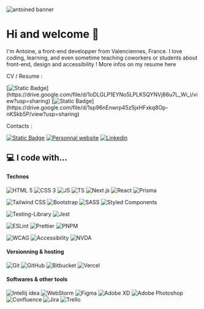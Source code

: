 ![antoined banner](https://github.com/adangleterre/adangleterre/assets/45876792/3db5f6c9-5a1f-4b8e-928c-6ce63087b277)

# Hi and welcome 👋

I'm Antoine, a front-end developper from Valenciennes, France. I love coding, learning, and even sometime teaching coworkers or students about front-end, design and accessibility ! More infos on my resume here

CV / Resume :

[![Static Badge](https://img.shields.io/badge/Take_a_look_at_my_resume_(english_version)-1e4d85?style=flat-square)](https://drive.google.com/file/d/1oDLGLP1EYNo5LPLK5QYNVj86u7L_Wi_i/view?usp=sharing)
[![Static Badge](https://img.shields.io/badge/Cliquez_ici_pour_voir_mon_cv_(en_fran%C3%A7ais)-003639?style=flat-square)](https://drive.google.com/file/d/1sp96nEnwrp45z5jxHFxkq8Op-nKSkb5P/view?usp=sharing)

Contacts :

[![Static Badge](https://img.shields.io/badge/Send%20me%20an%20email-%20%232A1B85?style=flat-square&logo=gmail&logoColor=%23EAF1F6)](mailto:bonjour@antoinedangleterre.com)
[![Personnal website](https://img.shields.io/badge/Visit%20my%20personnal%20website-%20%231B4D85?style=flat-square&logo=google-chrome&logoColor=%23EAF1F6)](https://antoinedangleterre.com)
[![Linkedin](https://img.shields.io/badge/Find%20me%20on%20LinkedIn-%20%23631B85?style=flat-square&logo=linkedin&logoColor=%23EAF1F6)](https://fr.linkedin.com/in/antoine-dangleterre)


## 💻 I code with...

#### Technos
![HTML 5](https://github.com/adangleterre/adangleterre/assets/45876792/7daba958-0408-4fed-b407-acfd98e86e4d)
![CSS 3](https://github.com/adangleterre/adangleterre/assets/45876792/5bdc1dcb-b7db-4a37-9341-ba2d36b02364)
![JS](https://github.com/adangleterre/adangleterre/assets/45876792/a6ff9932-bb16-4224-a526-81f90b4c4507)
![TS](https://img.shields.io/badge/TypeScript-007ACC?style=for-the-badge&logo=typescript&logoColor=white)
![Next.js](https://github.com/adangleterre/adangleterre/assets/45876792/6794dcd6-6f38-4f39-bc37-f0dee5f5eb54)
![React](https://github.com/adangleterre/adangleterre/assets/45876792/0f15baaa-ca71-492a-998f-d00ecaf9aa2d)
![Prisma](https://img.shields.io/badge/Prisma-3982CE?style=for-the-badge&logo=Prisma&logoColor=white)

![Tailwind CSS](https://github.com/adangleterre/adangleterre/assets/45876792/3f077e10-688f-47b0-81ae-530fffa5c65f)
![Bootstrap](https://github.com/adangleterre/adangleterre/assets/45876792/c2afc014-67e9-4665-b125-0f8356f1b932)
![SASS](https://img.shields.io/badge/SASS-hotpink.svg?style=for-the-badge&logo=SASS&logoColor=white)
![Styled Components](https://img.shields.io/badge/styled--components-DB7093?style=for-the-badge&logo=styled-components&logoColor=white)

![Testing-Library](https://img.shields.io/badge/-TestingLibrary-%23E33332?style=for-the-badge&logo=testing-library&logoColor=white)
![Jest](https://img.shields.io/badge/-jest-%23C21325?style=for-the-badge&logo=jest&logoColor=white)

![ESLint](https://img.shields.io/badge/ESLint-4B3263?style=for-the-badge&logo=eslint&logoColor=white)
![Prettier](https://img.shields.io/badge/prettier-%23F7B93E.svg?style=for-the-badge&logo=prettier&logoColor=black)
![PNPM](https://img.shields.io/badge/pnpm-%234a4a4a.svg?style=for-the-badge&logo=pnpm&logoColor=f69220)

![WCAG](https://img.shields.io/badge/WCAG-%23015A69.svg?style=for-the-badge&logo=WCAG&logoColor=white)
![Accessibility](https://img.shields.io/badge/Accessibility-%230170EA.svg?style=for-the-badge&logo=Accessibility&logoColor=white)
![NVDA](https://img.shields.io/badge/NVDA-%23630093.svg?style=for-the-badge&logo=NVDA&logoColor=white)

#### Versionning & hosting
![Git](https://img.shields.io/badge/git-%23F05033.svg?style=for-the-badge&logo=git&logoColor=white)
![GitHub](https://img.shields.io/badge/github-%23121011.svg?style=for-the-badge&logo=github&logoColor=white)
![Bitbucket](https://img.shields.io/badge/bitbucket-%230047B3.svg?style=for-the-badge&logo=bitbucket&logoColor=white)
![Vercel](https://github.com/adangleterre/adangleterre/assets/45876792/95ada2d9-3cb0-4719-9c2d-96f87edf0c9b)

#### Softwares & other tools
![Intellij idea](https://github.com/adangleterre/adangleterre/assets/45876792/f3411124-cd52-4ffe-b176-cb12cd05e89f)
![WebStorm](https://img.shields.io/badge/webstorm-143?style=for-the-badge&logo=webstorm&logoColor=white&color=black)
![Figma](https://github.com/adangleterre/adangleterre/assets/45876792/a73f8144-9420-48a3-bbff-513f29e33c11)
![Adobe XD](https://img.shields.io/badge/Adobe%20XD-470137?style=for-the-badge&logo=Adobe%20XD&logoColor=#FF61F6)
![Adobe Photoshop](https://github.com/adangleterre/adangleterre/assets/45876792/b727a163-640d-4fed-afac-ef1357e539a5)
![Confluence](https://img.shields.io/badge/confluence-%23172BF4.svg?style=for-the-badge&logo=confluence&logoColor=white)
![Jira](https://img.shields.io/badge/jira-%230A0FFF.svg?style=for-the-badge&logo=jira&logoColor=white)
![Trello](https://img.shields.io/badge/Trello-%23026AA7.svg?style=for-the-badge&logo=Trello&logoColor=white)


